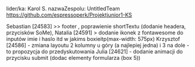 lider/ka:  Karol S.
nazwaZespolu: UntitledTeam
https://github.com/espressoperk/Projektjunior1-KS

Sebastian [24583]  >> footer , poprawienie shortTextu (dodanie headera, przycisków SoMe), 
Natalia [24591] >  dodanie ikonek z fontawesome do inputów imie i haslo itd  w jakims boxieitp(max-width: 575px)
Krzysztof [24586] - zmiana layoutu 2 kolumny u góry (a najlepiej jedna) i 3 na dole - to propozycja do przedyskutowania
Julia [24621] - dodanie animacji do przycisku submit (dodac elementy formularza (box 5))